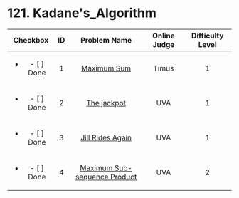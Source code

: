 # 121. Kadane's_Algorithm


| Checkbox | ID | Problem Name|Online Judge|Difficulty Level|
|:---:|:---:|:---:|:---:|:---:|
|<ul><li>- [ ] Done</li></ul>|1|[Maximum Sum](http://acm.timus.ru/problem.aspx?space=1&num=1146)|Timus|1|
|<ul><li>- [ ] Done</li></ul>|2|[The jackpot](https://uva.onlinejudge.org/index.php?option=onlinejudge&page=show_problem&problem=1625)|UVA|1|
|<ul><li>- [ ] Done</li></ul>|3|[Jill Rides Again](https://uva.onlinejudge.org/index.php?option=onlinejudge&page=show_problem&problem=448)|UVA|1|
|<ul><li>- [ ] Done</li></ul>|4|[Maximum Sub-sequence Product](https://uva.onlinejudge.org/index.php?option=onlinejudge&page=show_problem&problem=728)|UVA|2|
